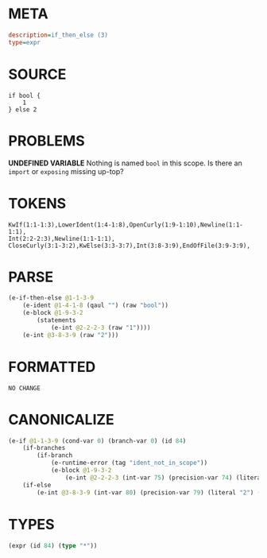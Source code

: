 # META
~~~ini
description=if_then_else (3)
type=expr
~~~
# SOURCE
~~~roc
if bool {
	1
} else 2
~~~
# PROBLEMS
**UNDEFINED VARIABLE**
Nothing is named `bool` in this scope.
Is there an `import` or `exposing` missing up-top?

# TOKENS
~~~zig
KwIf(1:1-1:3),LowerIdent(1:4-1:8),OpenCurly(1:9-1:10),Newline(1:1-1:1),
Int(2:2-2:3),Newline(1:1-1:1),
CloseCurly(3:1-3:2),KwElse(3:3-3:7),Int(3:8-3:9),EndOfFile(3:9-3:9),
~~~
# PARSE
~~~clojure
(e-if-then-else @1-1-3-9
	(e-ident @1-4-1-8 (qaul "") (raw "bool"))
	(e-block @1-9-3-2
		(statements
			(e-int @2-2-2-3 (raw "1"))))
	(e-int @3-8-3-9 (raw "2")))
~~~
# FORMATTED
~~~roc
NO CHANGE
~~~
# CANONICALIZE
~~~clojure
(e-if @1-1-3-9 (cond-var 0) (branch-var 0) (id 84)
	(if-branches
		(if-branch
			(e-runtime-error (tag "ident_not_in_scope"))
			(e-block @1-9-3-2
				(e-int @2-2-2-3 (int-var 75) (precision-var 74) (literal "1") (value "TODO") (bound "u8")))))
	(if-else
		(e-int @3-8-3-9 (int-var 80) (precision-var 79) (literal "2") (value "TODO") (bound "u8"))))
~~~
# TYPES
~~~clojure
(expr (id 84) (type "*"))
~~~